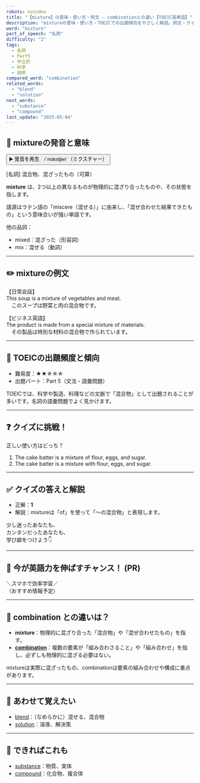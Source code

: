 ```yaml
---
robots: noindex
title: "【mixture】の意味・使い方・例文 ― combinationとの違い【TOEIC英単語】"
description: "mixtureの意味・使い方・TOEICでの出題傾向をやさしく解説。例文・クイズ付きでcombinationとの違いもわかりやすく学べます。"
word: "mixture"
part_of_speech: "名詞"
difficulty: "2"
tags:
  - 名詞
  - Part5
  - 中立的
  - 科学
  - 説明
compared_word: "combination"
related_words:
  - "blend"
  - "solution"
next_words:
  - "substance"
  - "compound"
last_update: "2025-05-04"
---
```


## 🔰 mixtureの発音と意味

<button class="play-audio" onclick="playTTS('mixture')">
  <span class="play-audio-main">
    ▶️ 発音を再生　/ˈmɪkstʃər/
  </span>
  <span class="play-audio-sub">
    （ミクスチャー）
  </span>
</button>

[名詞] 混合物、混ざったもの（可算）

**mixture** は、2つ以上の異なるものが物理的に混ざり合ったものや、その状態を指します。

語源はラテン語の「miscere（混ぜる）」に由来し、「混ぜ合わせた結果できたもの」という意味合いが強い単語です。

他の品詞：  
- mixed：混ざった（形容詞）
- mix：混ぜる（動詞）

---

## ✏️ mixtureの例文

【日常会話】  
This soup is a mixture of vegetables and meat.  
　このスープは野菜と肉の混合物です。

【ビジネス英語】  
The product is made from a special mixture of materials.  
　その製品は特別な材料の混合物で作られています。

---

## 🎯 TOEICの出題頻度と傾向

- 難易度：★★☆☆☆
- 出題パート：Part 5（文法・語彙問題）

TOEICでは、科学や製造、料理などの文脈で「混合物」として出題されることが多いです。名詞の語彙問題でよく見かけます。

---

## ❓ クイズに挑戦！

正しい使い方はどっち？

1. The cake batter is a mixture of flour, eggs, and sugar.  
2. The cake batter is a mixture with flour, eggs, and sugar.

---

## ✅ クイズの答えと解説

- 正解：**1**
- 解説：mixtureは「of」を使って「～の混合物」と表現します。

少し迷ったあなたも、  
カンタンだったあなたも、  
学び癖をつけよう👇️

---

## 🚀 今が英語力を伸ばすチャンス！ (PR)

<div class="info-center">
＼スマホで効率学習／<br>  
（おすすめ情報予定）
</div>

---

## 🤔  combination との違いは？

- **mixture**：物理的に混ざり合った「混合物」や「混ぜ合わせたもの」を指す。
- **[combination](/combination)**：複数の要素が「組み合わさること」や「組み合わせ」を指し、必ずしも物理的に混ざる必要はない。

mixtureは実際に混ざったもの、combinationは要素の組み合わせや構成に重点があります。

---

## 🧩 あわせて覚えたい

- [blend](/blend)：（なめらかに）混ぜる、混合物
- [solution](/solution)：溶液、解決策

---

## 📖 できればこれも

- [substance](/substance)：物質、実体
- [compound](/compound)：化合物、複合体

<!-- cvid: aid28_bid05 -->
